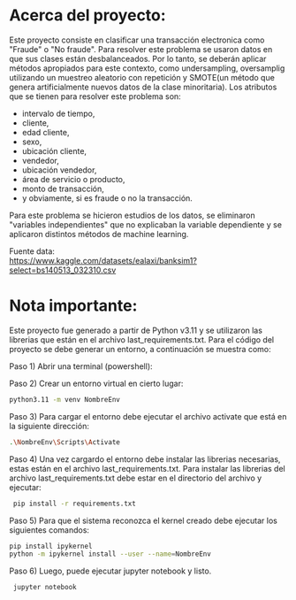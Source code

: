 # Acerca del proyecto:  
Este proyecto consiste en clasificar una transacción electronica como "Fraude" o "No fraude". Para resolver este problema se usaron datos en que sus clases están desbalanceados. Por lo tanto, se deberán aplicar métodos apropiados para este contexto, como undersampling, oversamplig utilizando un muestreo aleatorio con repetición y SMOTE(un método que genera artificialmente nuevos datos de la clase minoritaria). Los atributos que se tienen para resolver este problema son:
- intervalo de tiempo,
- cliente,  
- edad cliente,  
- sexo,  
- ubicación cliente,
- vendedor,
- ubicación vendedor,
- área de servicio o producto,
- monto de transacción,
- y obviamente, si es fraude o no la transacción.

Para este problema se hicieron estudios de los datos, se eliminaron "variables independientes" que no explicaban la variable dependiente y se aplicaron distintos métodos de machine learning.  

Fuente data:  
https://www.kaggle.com/datasets/ealaxi/banksim1?select=bs140513_032310.csv

# Nota importante:  
Este proyecto fue generado a partir de Python v3.11 y se utilizaron las librerias que están en el archivo last_requirements.txt. Para el código del proyecto se debe generar un entorno, a continuación se muestra como:  

Paso 1) Abrir una terminal (powershell):

Paso 2) Crear un entorno virtual en cierto lugar:  
```bash
python3.11 -m venv NombreEnv
```

Paso 3) Para cargar el entorno debe ejecutar el archivo activate que está en la siguiente dirección:
```bash
.\NombreEnv\Scripts\Activate
```

Paso 4) Una vez cargardo el entorno debe instalar las librerias necesarias, estas están en el archivo last_requirements.txt.
Para instalar las librerias del archivo last_requirements.txt debe estar en el directorio del archivo y ejecutar:  
```bash
 pip install -r requirements.txt
```

Paso 5) Para que el sistema reconozca el kernel creado debe ejecutar los siguientes comandos:  
```bash
pip install ipykernel
python -m ipykernel install --user --name=NombreEnv
```

Paso 6) Luego, puede ejecutar jupyter notebook y listo.
```bash
 jupyter notebook
```

